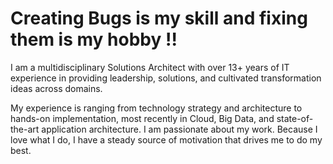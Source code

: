 # Creating Bugs is my skill and fixing them is my hobby !!


I am a multidisciplinary Solutions Architect with over 13+ years of IT experience in providing leadership, solutions, and cultivated transformation ideas across domains.

My experience is ranging from technology strategy and architecture to hands-on implementation, most recently in Cloud, Big Data, and state-of-the-art application architecture. 
I am passionate about my work. Because I love what I do, I have a steady source of motivation that drives me to do my best.
